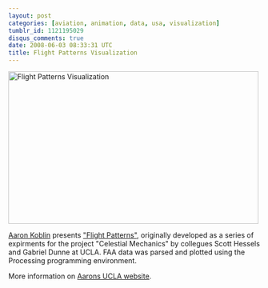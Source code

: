 ```yaml
---
layout: post
categories: [aviation, animation, data, usa, visualization]
tumblr_id: 1121195029
disqus_comments: true
date: 2008-06-03 08:33:31 UTC
title: Flight Patterns Visualization
---
```


<a href="http://www.aaronkoblin.com/work/flightpatterns/"><img src="/attachments/2008/06/akoblin-faa-flight-patterns-viz.jpg" alt="Flight Patterns Visualization" width="500" height="305" class="alignnone size-full wp-image-496" /></a>

<a href="http://www.aaronkoblin.com/">Aaron Koblin</a> presents <a href="http://www.aaronkoblin.com/work/flightpatterns/">"Flight Patterns"</a>, originally developed as a series of expirments for the project "Celestial Mechanics" by collegues Scott Hessels and Gabriel Dunne at UCLA. FAA data was parsed and plotted using the Processing programming environment.

More information on <a href="http://users.design.ucla.edu/~akoblin/work/faa/">Aarons UCLA website</a>.
